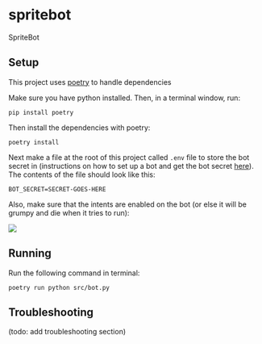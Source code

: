 # spritebot
SpriteBot


## Setup
This project uses [poetry](https://python-poetry.org/docs/) to handle dependencies

Make sure you have python installed. Then, in a terminal window, run:

`pip install poetry`

Then install the dependencies with poetry:

`poetry install`

Next make a file at the root of this project called `.env` file to store the bot secret in (instructions on how to set up a bot and get the bot secret [here](https://discordpy.readthedocs.io/en/stable/discord.html)). The contents of the file should look like this:

`BOT_SECRET=SECRET-GOES-HERE`

Also, make sure that the intents are enabled on the bot (or else it will be grumpy and die when it tries to run):

<img src="images/here.PNG" />


## Running

Run the following command in terminal:

`poetry run python src/bot.py`

## Troubleshooting 

(todo: add troubleshooting section)